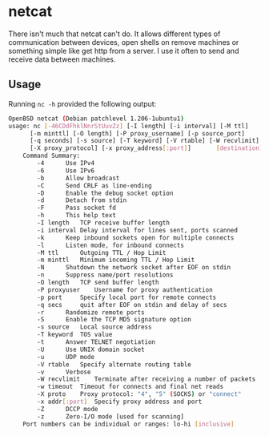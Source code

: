 # netcat

There isn't much that netcat can't do. It allows different types of communication between devices, open shells on remove machines or something simple like get http from a server. I use it often to send and receive data between machines.

## Usage

Running `nc -h` provided the following output:

```bash
OpenBSD netcat (Debian patchlevel 1.206-1ubuntu1)
usage: nc [-46CDdFhklNnrStUuvZz] [-I length] [-i interval] [-M ttl]
	  [-m minttl] [-O length] [-P proxy_username] [-p source_port]
	  [-q seconds] [-s source] [-T keyword] [-V rtable] [-W recvlimit] [-w timeout]
	  [-X proxy_protocol] [-x proxy_address[:port]] 	  [destination] [port]
	Command Summary:
		-4		Use IPv4
		-6		Use IPv6
		-b		Allow broadcast
		-C		Send CRLF as line-ending
		-D		Enable the debug socket option
		-d		Detach from stdin
		-F		Pass socket fd
		-h		This help text
		-I length	TCP receive buffer length
		-i interval	Delay interval for lines sent, ports scanned
		-k		Keep inbound sockets open for multiple connects
		-l		Listen mode, for inbound connects
		-M ttl		Outgoing TTL / Hop Limit
		-m minttl	Minimum incoming TTL / Hop Limit
		-N		Shutdown the network socket after EOF on stdin
		-n		Suppress name/port resolutions
		-O length	TCP send buffer length
		-P proxyuser	Username for proxy authentication
		-p port		Specify local port for remote connects
		-q secs		quit after EOF on stdin and delay of secs
		-r		Randomize remote ports
		-S		Enable the TCP MD5 signature option
		-s source	Local source address
		-T keyword	TOS value
		-t		Answer TELNET negotiation
		-U		Use UNIX domain socket
		-u		UDP mode
		-V rtable	Specify alternate routing table
		-v		Verbose
		-W recvlimit	Terminate after receiving a number of packets
		-w timeout	Timeout for connects and final net reads
		-X proto	Proxy protocol: "4", "5" (SOCKS) or "connect"
		-x addr[:port]	Specify proxy address and port
		-Z		DCCP mode
		-z		Zero-I/O mode [used for scanning]
	Port numbers can be individual or ranges: lo-hi [inclusive]
```
